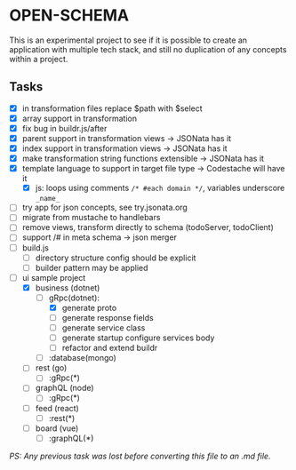 # OPEN-SCHEMA

This is an experimental project to see if it is possible to create
an application with multiple tech stack, and still no duplication
of any concepts within a project.

## Tasks

- [x] in transformation files replace $path with $select
- [x] array support in transformation
- [x] fix bug in buildr.js/after
- [x] parent support in transformation views -> JSONata has it
- [x] index support in transformation views -> JSONata has it
- [x] make transformation string functions extensible -> JSONata has it
- [x] template language to support in target file type -> Codestache will have it
  - [x] js: loops using comments `/* #each domain */`, variables underscore `_name_`
- [ ] try app for json concepts, see try.jsonata.org
- [ ] migrate from mustache to handlebars
- [ ] remove views, transform directly to schema (todoServer, todoClient)
- [ ] support /# in meta schema -> json merger
- [ ] build.js
  - [ ] directory structure config should be explicit
  - [ ] builder pattern may be applied
- [ ] ui sample project
  - [x] business (dotnet)
    - [ ] gRpc(dotnet):
      - [x] generate proto
      - [ ] generate response fields
      - [ ] generate service class
      - [ ] generate startup configure services body
      - [ ] refactor and extend buildr
    - [ ] :database(mongo)
  - [ ] rest (go)
    - [ ] :gRpc(*)
  - [ ] graphQL (node)
    - [ ] :gRpc(*)
  - [ ] feed (react)
    - [ ] :rest(*)
  - [ ] board (vue)
    - [ ] :graphQL(*)

_PS: Any previous task was lost before converting this file to an .md file._
